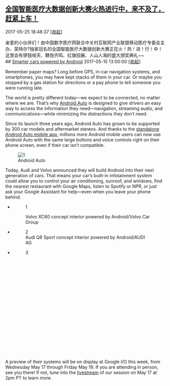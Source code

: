 ## <a href="http://news.hc3i.cn/art/201705/41501.htm" target="_blank">全国智能医疗大数据创新大赛火热进行中，来不及了，赶紧上车！</a>
2017-05-25 18:48:37   <a href="#" id="a_784c4b6cd48a11e98eb50242ac110002" onclick="onClickAction('2017-05','784c4b6cd48a11e98eb50242ac110002')">[收起]</a>
<div class="collector_content" id="div_784c4b6cd48a11e98eb50242ac110002" onclick="onClickAction('2017-05','784c4b6cd48a11e98eb50242ac110002')">
亲爱的小伙伴们！由中国数字医疗网联合中关村互联网产业联盟移动医疗专委会主办、英特尔?独家冠名的全国智能医疗大数据创新大赛正在火！热！进！行！中！这里会有锣鼓喧天、鞭炮齐鸣、红旗招展、人山人海的盛大颁奖典礼~~
</div>
<script src="../../collectorjs.js"></script>
<script>
window.onload=function(){
    let storage = window.localStorage;
    var local = JSON.parse(storage.getItem('month_2017-05'));
    if (local) {
        var div_list = document.getElementsByClassName("collector_content");
        for (i = 0; i < div_list.length; i++) {
            var item = div_list[i];
            var id = item.id.replace('div_', '');
            if(local.indexOf(id) > -1){
                var eObject = document.getElementById('div_'+id);
                var aObject = document.getElementById('a_'+id);
                eObject.style.display = 'none';
                aObject.innerHTML = '[展开]';
            }
        }
    }
}
</script>
## <a href="https://www.blog.google/products/android/smarter-cars-powered-android/" target="_blank">Smarter cars powered by Android</a>
2017-05-15 13:00:00   <a href="#" id="a_748d0f54dd0011e9b14000163c8b9390" onclick="onClickAction('2017-05','748d0f54dd0011e9b14000163c8b9390')">[收起]</a>
<div class="collector_content" id="div_748d0f54dd0011e9b14000163c8b9390" onclick="onClickAction('2017-05','748d0f54dd0011e9b14000163c8b9390')">
<html><head></head><body><div class="block-paragraph"><div class="rich-text"><p>Remember paper maps? Long before GPS, in-car navigation systems, and smartphones, you may have kept stacks of them in your car. Or maybe you stopped by a gas station for directions or a pay phone to tell someone you were running late.</p><p>The world is pretty different today―we expect to be connected, no matter where we are. That’s why <a href="http://android.com/auto">Android Auto</a> is designed to give drivers an easy way to access the information they need―navigation, streaming audio, and communications—while minimizing the distractions they don’t need.<br/></p><p>Since its launch three years ago, Android Auto has grown to be supported by 300 car models and aftermarket stereos. And thanks to the <a href="https://blog.google/products/android/android-auto-available-in-every-car/">standalone Android Auto mobile app</a>, millions more Android mobile users can now use Android Auto with the same large buttons and voice controls right on their phone screen, even if their car isn’t compatible.<br/></p></div></div><div class="block-image_full_width"><figure class="article-image--full article-module "><img alt="1" src="https://storage.googleapis.com/gweb-uniblog-publish-prod/images/AAP_AAV_side_by_side_home_1000px_NonHero_1.max-1000x1000.png"/><figcaption class="article-image__caption h-c-page"><div class="rich-text">Android Auto</div></figcaption></figure></div><div class="block-paragraph"><div class="rich-text"><p>Today, Audi and Volvo announced they will build Android into their next generation of cars. That means your car’s built-in infotainment system could allow you to control your air conditioning, sunroof, and windows, find the nearest restaurant with Google Maps, listen to Spotify or NPR, or just ask your Google Assistant for help—even when you leave your phone behind.</p></div></div><div class="block-image_carousel"><div class="h-c-page article-module"><div class="article-module glue-pagination h-c-carousel h-c-carousel--simple h-c-carousel--dark ng-cloak" data-glue-pagination-config="{cyclical: true}"><div class="h-c-carousel__wrap"><ul class="glue-carousel ng-cloak" data-glue-carousel-options="{pointerTypes: ['touch', 'mouse'], jump: true}"><li class="h-c-carousel__item article-carousel__slide"><figure><div class="article-carousel__slide-img" style="background-image: url(https://storage.googleapis.com/gweb-uniblog-publish-prod/images/volvo_image_carousel.max-2000x2000.png);"><span class="h-u-visually-hidden">1</span></div><figcaption class="article-carousel__caption h-c-copy h-u-mt-std"><div class="rich-text"><p>Volvo XC60 concept interior powered by Android/Volvo Car Group</p></div></figcaption></figure></li><li class="h-c-carousel__item article-carousel__slide"><figure><div class="article-carousel__slide-img" style="background-image: url(https://storage.googleapis.com/gweb-uniblog-publish-prod/images/audi_image_carousel.max-2000x2000.png);"><span class="h-u-visually-hidden">2</span></div><figcaption class="article-carousel__caption h-c-copy h-u-mt-std"><div class="rich-text">Audi Q8 Sport concept interior powered by Android/AUDI AG</div></figcaption></figure></li><li class="h-c-carousel__item article-carousel__slide"><figure><div class="article-carousel__slide-img" style="background-image: url(https://storage.googleapis.com/gweb-uniblog-publish-prod/images/volvo-audi-opt1_non-hero_2.max-1800x1800.png);"><span class="h-u-visually-hidden">3</span></div></figure></li></ul><div class="h-c-carousel__paginate glue-pagination-previous" data-glue-pagination-label="Previous" data-glue-pagination-update-model="false"><div class="h-c-carousel__paginate-wrap"><svg class="h-c-icon h-c-icon--keyboard-arrow-left" role="img"><use xlink:href="#mi-keyboard-arrow-right"></use></svg></div></div><div class="h-c-carousel__paginate glue-pagination-next" data-glue-pagination-label="Next" data-glue-pagination-update-model="false"><div class="h-c-carousel__paginate-wrap"><svg class="h-c-icon h-c-icon--keyboard-arrow-right" role="img"><use xlink:href="#mi-keyboard-arrow-right"></use></svg></div></div></div><div class="h-c-carousel__navigation"><div class="glue-pagination-page-list"></div></div></div></div></div><div class="block-paragraph"><div class="rich-text"><p>A preview of their systems will be on display at Google I/O this week, from Wednesday May 17 through Friday May 19. If you are attending in person, see you there! If not, tune into the <a href="https://events.google.com/io/schedule/?section=may-17&amp;sid=f284b405-65db-45b2-b178-68eb73aaf96e">livestream</a> of our session on May 17 at 2pm PT to learn more.</p></div></div></body></html>
</div>
<script src="../../collectorjs.js"></script>
<script>
window.onload=function(){
    let storage = window.localStorage;
    var local = JSON.parse(storage.getItem('month_2017-05'));
    if (local) {
        var div_list = document.getElementsByClassName("collector_content");
        for (i = 0; i < div_list.length; i++) {
            var item = div_list[i];
            var id = item.id.replace('div_', '');
            if(local.indexOf(id) > -1){
                var eObject = document.getElementById('div_'+id);
                var aObject = document.getElementById('a_'+id);
                eObject.style.display = 'none';
                aObject.innerHTML = '[展开]';
            }
        }
    }
}
</script>
